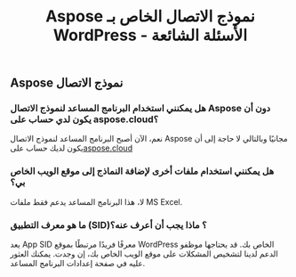 ﻿---
title: Aspose نموذج الاتصال الخاص بـ WordPress - الأسئلة الشائعة
second_title: Aspose Contact Form Documen
type: docs
url: /ar/aspose-contact-form-for-wordpress-faqs/
description: Aspose نموذج الاتصال يدعم Excel لإنشاء وتحويل ودمج وتقسيم وحماية وتشغيل الكائن الداخلي وما إلى ذلك
weight: 40
kwords: Excel، Office Cloud، REST API، Spreadsheet، PDF، CSV، Json، Markdwon، Aspose نموذج الاتصال لـ WordPress - الأسئلة الشائعة
---
## Aspose نموذج الاتصال
### هل يمكنني استخدام البرنامج المساعد لنموذج الاتصال Aspose دون أن يكون لدي حساب على aspose.cloud؟
 نعم، الآن أصبح البرنامج المساعد لنموذج الاتصال Aspose مجانيًا وبالتالي لا حاجة إلى أن يكون لديك حساب على[aspose.cloud](https://www.aspose.cloud/)
### هل يمكنني استخدام ملفات أخرى لإضافة النماذج إلى موقع الويب الخاص بي؟
لا، هذا البرنامج المساعد يدعم فقط ملفات MS Excel.
### ما هو معرف التطبيق (SID)؟ ماذا يجب أن أعرف عنه؟
يعد App SID معرفًا فريدًا مرتبطًا بموقع WordPress الخاص بك. قد يحتاجها موظفو الدعم لدينا لتشخيص المشكلات على موقع الويب الخاص بك، إن وجدت. يمكنك العثور عليه في صفحة إعدادات البرنامج المساعد.
